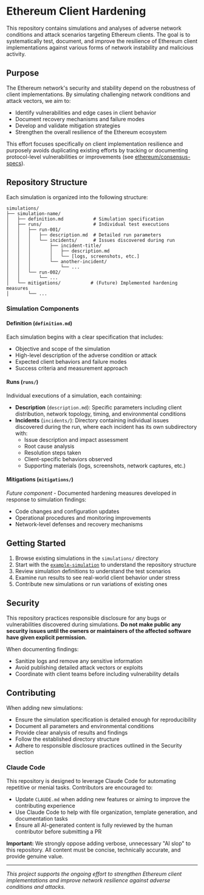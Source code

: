 # Ethereum Client Hardening

This repository contains simulations and analyses of adverse network conditions and attack scenarios targeting Ethereum clients. The goal is to systematically test, document, and improve the resilience of Ethereum client implementations against various forms of network instability and malicious activity.

## Purpose

The Ethereum network's security and stability depend on the robustness of client implementations. By simulating challenging network conditions and attack vectors, we aim to:

- Identify vulnerabilities and edge cases in client behavior
- Document recovery mechanisms and failure modes
- Develop and validate mitigation strategies
- Strengthen the overall resilience of the Ethereum ecosystem

This effort focuses specifically on client implementation resilience and purposely avoids duplicating existing efforts by tracking or documenting protocol-level vulnerabilities or improvements (see [ethereum/consensus-specs](https://github.com/ethereum/consensus-specs)).

## Repository Structure

Each simulation is organized into the following structure:

```
simulations/
├── simulation-name/
│   ├── definition.md           # Simulation specification
│   ├── runs/                   # Individual test executions
│   │   ├── run-001/
│   │   │   ├── description.md  # Detailed run parameters
│   │   │   └── incidents/      # Issues discovered during run
│   │   │       ├── incident-title/
│   │   │       │   ├── description.md
│   │   │       │   └── [logs, screenshots, etc.]
│   │   │       └── another-incident/
│   │   │           └── ...
│   │   └── run-002/
│   │       └── ...
│   └── mitigations/           # (Future) Implemented hardening measures
│       └── ...
```

### Simulation Components

#### Definition (`definition.md`)
Each simulation begins with a clear specification that includes:
- Objective and scope of the simulation
- High-level description of the adverse condition or attack
- Expected client behaviors and failure modes
- Success criteria and measurement approach

#### Runs (`runs/`)
Individual executions of a simulation, each containing:
- **Description** (`description.md`): Specific parameters including client distribution, network topology, timing, and environmental conditions
- **Incidents** (`incidents/`): Directory containing individual issues discovered during the run, where each incident has its own subdirectory with:
  - Issue description and impact assessment
  - Root cause analysis
  - Resolution steps taken
  - Client-specific behaviors observed
  - Supporting materials (logs, screenshots, network captures, etc.)

#### Mitigations (`mitigations/`)
*Future component* - Documented hardening measures developed in response to simulation findings:
- Code changes and configuration updates
- Operational procedures and monitoring improvements
- Network-level defenses and recovery mechanisms

## Getting Started

1. Browse existing simulations in the `simulations/` directory
2. Start with the [`example-simulation`](simulations/example-simulation/) to understand the repository structure
3. Review simulation definitions to understand the test scenarios
4. Examine run results to see real-world client behavior under stress
5. Contribute new simulations or run variations of existing ones

## Security

This repository practices responsible disclosure for any bugs or vulnerabilities discovered during simulations. **Do not make public any security issues until the owners or maintainers of the affected software have given explicit permission.** 

When documenting findings:
- Sanitize logs and remove any sensitive information
- Avoid publishing detailed attack vectors or exploits
- Coordinate with client teams before including vulnerability details

## Contributing

When adding new simulations:
- Ensure the simulation specification is detailed enough for reproducibility
- Document all parameters and environmental conditions
- Provide clear analysis of results and findings
- Follow the established directory structure
- Adhere to responsible disclosure practices outlined in the Security section

### Claude Code

This repository is designed to leverage Claude Code for automating repetitive or menial tasks. Contributors are encouraged to:

- Update `CLAUDE.md` when adding new features or aiming to improve the contributing experience
- Use Claude Code to help with file organization, template generation, and documentation tasks
- Ensure all AI-generated content is fully reviewed by the human contributor before submitting a PR

**Important:** We strongly oppose adding verbose, unnecessary "AI slop" to this repository. All content must be concise, technically accurate, and provide genuine value.

---

*This project supports the ongoing effort to strengthen Ethereum client implementations and improve network resilience against adverse conditions and attacks.*